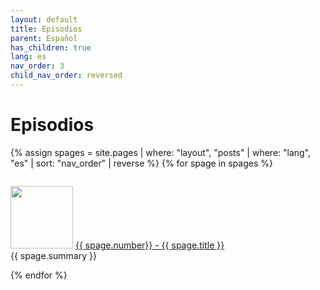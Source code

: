 ```yaml
---
layout: default
title: Episodios
parent: Español
has_children: true
lang: es
nav_order: 3
child_nav_order: reversed
---
```


<style>
.episode:hover {
    background-color: #cceeff;
}
</style>
# Episodios 

{% assign spages = site.pages | where: "layout", "posts" | where: "lang", "es" | sort: "nav_order" | reverse %}
{% for spage in spages %}
<div style="display: flex;">
    <p class="episode">
    <img class="thumbnail" src="../../{{ spage.path | remove: spage.name }}/{{ spage.img }}" width="100" height="100">
    <a href="{{ spage.url }}">{{ spage.number}} - {{ spage.title }}</a><br>
    {{ spage.summary }}
    </p>
</div>
{% endfor %}
